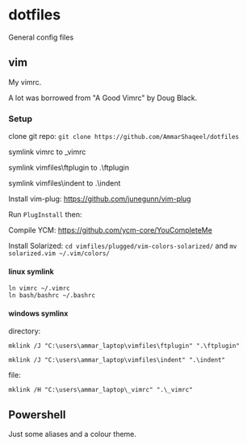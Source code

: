 # dotfiles
General config files

## vim

My vimrc. 

A lot was borrowed from "A Good Vimrc" by Doug Black.


### Setup
clone git repo: `git clone https://github.com/AmmarShaqeel/dotfiles`

symlink vimrc to \_vimrc

symlink vimfiles\ftplugin to .\ftplugin

symlink vimfiles\indent to .\indent

Install vim-plug: https://github.com/junegunn/vim-plug

Run `PlugInstall` then:

Compile YCM: https://github.com/ycm-core/YouCompleteMe

Install Solarized: `cd vimfiles/plugged/vim-colors-solarized/` and `mv solarized.vim ~/.vim/colors/`




#### linux symlink

    ln vimrc ~/.vimrc
    ln bash/bashrc ~/.bashrc


#### windows symlinx
directory: 

    mklink /J "C:\users\ammar_laptop\vimfiles\ftplugin" ".\ftplugin"

    mklink /J "C:\users\ammar_laptop\vimfiles\indent" ".\indent"

file: 

    mklink /H "C:\users\ammar_laptop\_vimrc" ".\_vimrc"


## Powershell
Just some aliases and a colour theme.   


